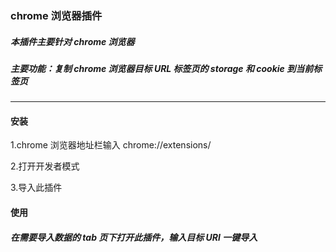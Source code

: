 ### chrome 浏览器插件

##### 本插件主要针对 chrome 浏览器

##### 主要功能：复制 chrome 浏览器目标 URL 标签页的 storage 和 cookie 到当前标签页

---

#### 安装

1.chrome 浏览器地址栏输入 chrome://extensions/

2.打开开发者模式

3.导入此插件

#### 使用

##### 在需要导入数据的 tab 页下打开此插件，输入目标 URl 一键导入
